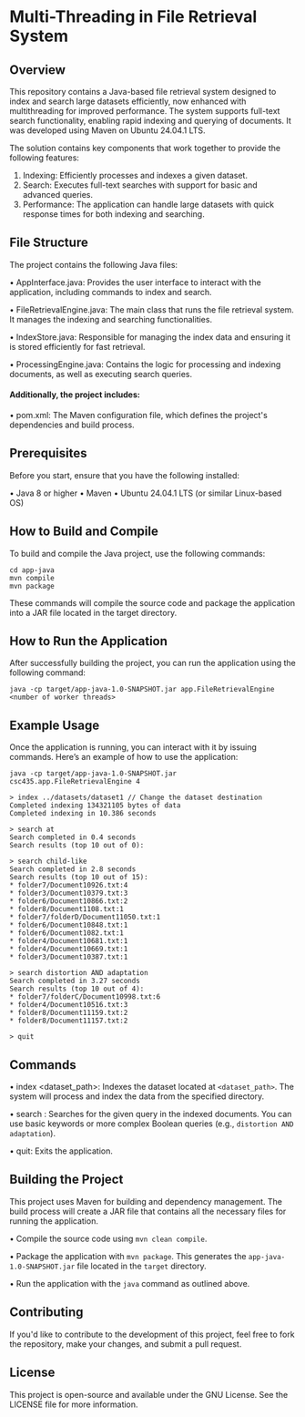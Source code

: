 # Multi-Threading in File Retrieval System


## Overview
This repository contains a Java-based file retrieval system designed to index and search large datasets efficiently, now enhanced with multithreading for improved performance. The system supports full-text search functionality, enabling rapid indexing and querying of documents. It was developed using Maven on Ubuntu 24.04.1 LTS.


The solution contains key components that work together to provide the following features:

1. Indexing: Efficiently processes and indexes a given dataset.
2. Search: Executes full-text searches with support for basic and advanced queries.
3. Performance: The application can handle large datasets with quick response times for both indexing and searching.

   
## File Structure

The project contains the following Java files:

• AppInterface.java: Provides the user interface to interact with the application, including commands to index and search.

• FileRetrievalEngine.java: The main class that runs the file retrieval system. It manages the indexing and searching functionalities.

• IndexStore.java: Responsible for managing the index data and ensuring it is stored efficiently for fast retrieval.

• ProcessingEngine.java: Contains the logic for processing and indexing documents, as well as executing search queries.


#### Additionally, the project includes:

• pom.xml: The Maven configuration file, which defines the project's dependencies and build process.



## Prerequisites
Before you start, ensure that you have the following installed:

• Java 8 or higher
• Maven
• Ubuntu 24.04.1 LTS (or similar Linux-based OS)


## How to Build and Compile
To build and compile the Java project, use the following commands:

```
cd app-java
mvn compile
mvn package
```

These commands will compile the source code and package the application into a JAR file located in the target directory.


## How to Run the Application

After successfully building the project, you can run the application using the following command:

```
java -cp target/app-java-1.0-SNAPSHOT.jar app.FileRetrievalEngine <number of worker threads>
```

## Example Usage

Once the application is running, you can interact with it by issuing commands. Here’s an example of how to use the application:

```
java -cp target/app-java-1.0-SNAPSHOT.jar csc435.app.FileRetrievalEngine 4

> index ../datasets/dataset1 // Change the dataset destination
Completed indexing 134321105 bytes of data
Completed indexing in 10.386 seconds

> search at
Search completed in 0.4 seconds
Search results (top 10 out of 0):

> search child-like
Search completed in 2.8 seconds
Search results (top 10 out of 15):
* folder7/Document10926.txt:4
* folder3/Document10379.txt:3
* folder6/Document10866.txt:2
* folder8/Document1108.txt:1
* folder7/folderD/Document11050.txt:1
* folder6/Document10848.txt:1
* folder6/Document1082.txt:1
* folder4/Document10681.txt:1
* folder4/Document10669.txt:1
* folder3/Document10387.txt:1

> search distortion AND adaptation
Search completed in 3.27 seconds
Search results (top 10 out of 4):
* folder7/folderC/Document10998.txt:6
* folder4/Document10516.txt:3
* folder8/Document11159.txt:2
* folder8/Document11157.txt:2

> quit

```

## Commands

• index <dataset_path>: Indexes the dataset located at ```<dataset_path>```. The system will process and index the data from the specified directory.

• search <query>: Searches for the given query in the indexed documents. You can use basic keywords or more complex Boolean queries (e.g., ```distortion AND adaptation```).

• quit: Exits the application.


## Building the Project

This project uses Maven for building and dependency management. The build process will create a JAR file that contains all the necessary files for running the application.

•	Compile the source code using ```mvn clean compile```.

•	Package the application with ```mvn package```. This generates the ```app-java-1.0-SNAPSHOT.jar``` file located in the ```target``` directory.

•	Run the application with the ```java``` command as outlined above.

## Contributing

If you'd like to contribute to the development of this project, feel free to fork the repository, make your changes, and submit a pull request.

## License

This project is open-source and available under the GNU License. See the LICENSE file for more information.
